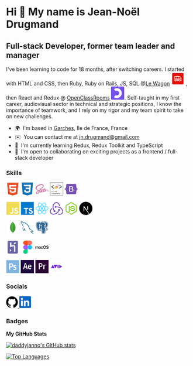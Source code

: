 Hi 👋 My name is Jean-Noël Drugmand
===================================

Full-stack Developer, former team leader and manager
----------------------------------------------------


I've been learning to code for 18 months, after switching careers. I started with HTML and CSS, then Ruby, Ruby on Rails, JS, SQL @[Le Wagon](https://www.lewagon.com/) <img src="https://raw.githubusercontent.com/daddyjanno/Icons/main/schools/lewagon.svg" width="36" height="36" alt="Le Wagon"/>
, then React and Redux @ [OpenClassRooms](https://openclassrooms.com/en/paths/878-javascript-react-developer) <img src="https://raw.githubusercontent.com/daddyjanno/Icons/main/schools/openclassrooms.svg" width="36" height="36" alt="Le Wagon"/>. Self-taught in my first career, audiovisual sector in technical and strategic positions, I know the importance of teamwork, and I rely on my rigor and my team spirit to take on new challenges.

* 🌍  I'm based in [Garches](https://www.google.com/maps/place/92380+Garches/@48.8469227,2.1757749,15z/data=!3m1!4b1!4m6!3m5!1s0x47e67b5914a1001d:0xea78d3d1f5f8dae8!8m2!3d48.846066!4d2.188703!16zL20vMDRqanZ0?entry=ttu), Ile de France, France
* ✉️  You can contact me at [jn.drugmand@gmail.com](mailto:jn.drugmand@gmail.com)
* 🧠  I'm currently learning Redux, Redux Toolkit and TypeScript
* 🤝  I'm open to collaborating on exciting projects as a frontend / full-stack developer

### Skills

<a href="https://developer.mozilla.org/en-US/docs/Glossary/HTML5" target="_blank" rel="noreferrer"><img src="https://raw.githubusercontent.com/daddyjanno/Icons/main/skills/html5-colored.svg?token=GHSAT0AAAAAACAD4WJVW5V4IRPT4A6ENOHEZM34HUQ" width="36" height="36" alt="HTML5" /></a>
<a href="https://www.w3.org/TR/CSS/#css" target="_blank" rel="noreferrer"><img src="https://raw.githubusercontent.com/daddyjanno/Icons/main/skills/css3-colored.svg?token=GHSAT0AAAAAACAD4WJUAQIF7UQBHX4QGESQZM34IMQ" width="36" height="36" alt="CSS3" /></a>
<a href="https://sass-lang.com/" target="_blank" rel="noreferrer"><img src="https://raw.githubusercontent.com/daddyjanno/Icons/main/skills/sass-colored.svg?token=GHSAT0AAAAAACAD4WJVF3KC5YGR4PVQFJEWZM34JBA" width="36" height="36" alt="Sass" /></a>
<a href="https://styled-components.com/" target="_blank" rel="noreferrer"><img src="https://raw.githubusercontent.com/daddyjanno/Icons/main/skills/styled-components-colored.svg?token=GHSAT0AAAAAACAD4WJVZ73KDOTR2JDDCNX2ZM34LBA" width="36" height="36" alt="Styled-components" /></a>
<a  href="https://getbootstrap.com/" target="_blank" rel="noreferrer"><img src="https://raw.githubusercontent.com/daddyjanno/Icons/main/skills/bootstrap-colored.svg?token=GHSAT0AAAAAACAD4WJUSP77TD6WZ2Y6XQRGZM34L2Q" width="36" height="36" alt="Bootstrap" /></a>

<a href="https://developer.mozilla.org/en-US/docs/Web/JavaScript" target="_blank" rel="noreferrer"><img src="https://raw.githubusercontent.com/daddyjanno/Icons/main/skills/javascript-colored.svg?token=GHSAT0AAAAAACAD4WJU7OFPZ5CEP3EIVZBYZM34M7A" width="36" height="36" alt="JavaScript" /></a>
<a href="https://typescript.com/" target="_blank" rel="noreferrer"><img src="https://raw.githubusercontent.com/daddyjanno/Icons/main/skills/typescript-colored.svg?token=GHSAT0AAAAAACAD4WJVPZ234OF75WGBEXYAZM34NJA" width="36" height="36" alt="Typescript" /></a>
<a href="https://reactjs.org/" target="_blank" rel="noreferrer"><img src="https://raw.githubusercontent.com/daddyjanno/Icons/main/skills/react-colored.svg?token=GHSAT0AAAAAACAD4WJVQVLOWSSY7VY4CGN4ZM34NVQ" width="36" height="36" alt="React" /></a>
<a href="https://redux.js.org/" target="_blank" rel="noreferrer"><img src="https://raw.githubusercontent.com/daddyjanno/Icons/main/skills/redux-colored.svg?token=GHSAT0AAAAAACAD4WJVLJRBO77UDMHU63F4ZM34N3Q" width="36" height="36" alt="Redux" /></a>
<a href="https://nodejs.org/en/" target="_blank" rel="noreferrer"><img src="https://raw.githubusercontent.com/daddyjanno/Icons/main/skills/nodejs-colored.svg?token=GHSAT0AAAAAACAD4WJVOCQYJXGP2HHYGFLQZM34OMQ" width="36" height="36" alt="NodeJS" /></a>
<a href="https://nextjs.org/" target="_blank" rel="noreferrer"><img src="https://raw.githubusercontent.com/daddyjanno/Icons/main/skills/nextjs-colored.svg?token=GHSAT0AAAAAACAD4WJVOCQYJXGP2HHYGFLQZM34OMQ" width="36" height="36" alt="NextJS" /></a>

<a href="https://www.mongodb.com/" target="_blank" rel="noreferrer"><img src="https://raw.githubusercontent.com/daddyjanno/Icons/main/skills/mongodb-colored.svg?token=GHSAT0AAAAAACAD4WJUFYEPXKWYWHVT7JEEZM34PFQ" width="36" height="36" alt="MongoDB" /></a>
<a href="https://www.mysql.com/" target="_blank" rel="noreferrer"><img src="https://raw.githubusercontent.com/daddyjanno/Icons/main/skills/mysql-colored.svg?token=GHSAT0AAAAAACAD4WJUJWGWFCNKEU3URFS4ZM34PPA" width="36" height="36" alt="MySQL" /></a>
<a href="https://www.postgresql.org/" target="_blank" rel="noreferrer"><img src="https://raw.githubusercontent.com/daddyjanno/Icons/main/skills/postgresql-colored.svg?token=GHSAT0AAAAAACAD4WJULJRLD62XYMGZZ7UYZM34PZQ" width="36" height="36" alt="PostgreSQL" /></a>

<a href="https://www.heroku.com/" target="_blank" rel="noreferrer"><img src="https://raw.githubusercontent.com/daddyjanno/Icons/main/skills/heroku-colored.svg?token=GHSAT0AAAAAACAD4WJUS7HJJJQZXS3RNTP2ZM34QOA" width="36" height="36" alt="Heroku" /></a>
<a href="https://www.figma.com/" target="_blank" rel="noreferrer"><img src="https://raw.githubusercontent.com/daddyjanno/Icons/main/skills/figma-colored.svg?token=GHSAT0AAAAAACAD4WJUMZ6ESCTVWOMJSBIGZM34QVQ" width="36" height="36" alt="Figma" /></a>
<a href="https://apple.com" target="_blank" rel="noreferrer"><img src="https://raw.githubusercontent.com/daddyjanno/Icons/main/skills/macos-colored.svg?token=GHSAT0AAAAAACAD4WJU2UZXTHSMXYYQFEYEZM34RHQ" width="36" height="36" alt="MacOS" /></a>

<a href="https://www.adobe.com/uk/products/photoshop.html" target="_blank" rel="noreferrer"><img src="https://raw.githubusercontent.com/daddyjanno/Icons/main/skills/photoshop-colored.svg?token=GHSAT0AAAAAACAD4WJUCM6JBPLVBRLJPWP6ZM35DIQ" width="36" height="36" alt="Photoshop" /></a>
<a href="https://www.adobe.com/uk/products/aftereffects.html" target="_blank" rel="noreferrer"><img src="https://raw.githubusercontent.com/daddyjanno/Icons/main/skills/aftereffects-colored.svg?token=GHSAT0AAAAAACAD4WJVZABD6B6KJJSFDCSUZM35DRA" width="36" height="36" alt="After Effects" /></a>
<a href="https://www.adobe.com/uk/products/premiere.html" target="_blank" rel="noreferrer"><img src="https://raw.githubusercontent.com/daddyjanno/Icons/main/skills/premierepro-colored.svg?token=GHSAT0AAAAAACAD4WJVAKKOELFRFDQ5FE4WZM35DYA" width="36" height="36" alt="Premiere Pro" /></a>
<a href="https://www.avid.com/" target="_blank" rel="noreferrer"><img src="https://raw.githubusercontent.com/daddyjanno/Icons/main/skills/avid-colored.svg?token=GHSAT0AAAAAACAD4WJUX6DGIDPLDXDHLJRIZM35FUQ" width="36" height="36" alt="Avid" /></a>
<p align="left">
</p>


### Socials

<p align="left"> <a href="https://www.github.com/daddyjanno" target="_blank" rel="noreferrer"> <picture> <source media="(prefers-color-scheme: dark)" srcset="https://raw.githubusercontent.com/daddyjanno/Icons/main/socials/github-dark.svg?token=GHSAT0AAAAAACAD4WJVVN4FAEW5DYCCPYIEZM35JPA" /> <source media="(prefers-color-scheme: light)" srcset="https://raw.githubusercontent.com/daddyjanno/Icons/main/socials/github.svg?token=GHSAT0AAAAAACAD4WJUKCD6SMQZK2FOO7UMZM35KZQ" /> <img src="https://raw.githubusercontent.com/daddyjanno/Icons/main/socials/github.svg?token=GHSAT0AAAAAACAD4WJUKCD6SMQZK2FOO7UMZM35KZQ" width="32" height="32" /> </picture> </a>  <a href="https://www.linkedin.com/in/jean-noel-drugmand" target="_blank" rel="noreferrer"> <picture> <source media="(prefers-color-scheme: dark)" srcset="https://raw.githubusercontent.com/daddyjanno/Icons/main/socials/linkedin-dark.svg?token=GHSAT0AAAAAACAD4WJUPL7OJKQTLECPA27IZM35L7A" /> <source media="(prefers-color-scheme: light)" srcset="https://raw.githubusercontent.com/daddyjanno/Icons/main/socials/linkedin.svg?token=GHSAT0AAAAAACAD4WJV2B6Z7KQUPPMU4FPUZM35MHA" /> <img src="https://raw.githubusercontent.com/daddyjanno/Icons/main/socials/linkedin.svg?token=GHSAT0AAAAAACAD4WJV2B6Z7KQUPPMU4FPUZM35MHA" width="32" height="32" /> </picture> </a></p>

### Badges

<b>My GitHub Stats</b>

<a href="http://www.github.com/daddyjanno"><img src="https://github-readme-stats.vercel.app/api?username=daddyjanno&show_icons=true&hide=&count_private=true&title_color=0891b2&text_color=ffffff&icon_color=0891b2&bg_color=1c1917&hide_border=true&show_icons=true" alt="daddyjanno's GitHub stats" /></a>

<a href="https://github.com/daddyjanno" align="left"><img src="https://github-readme-stats.vercel.app/api/top-langs/?username=daddyjanno&langs_count=10&title_color=0891b2&text_color=ffffff&icon_color=0891b2&bg_color=1c1917&hide_border=true&locale=en&custom_title=Top%20%Languages" alt="Top Languages" /></a>
